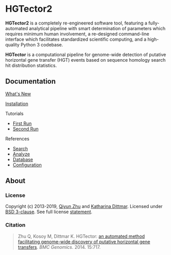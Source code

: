 HGTector2
=========

**HGTector2** is a completely re-engineered software tool, featuring a fully-automated analytical pipeline with smart determination of parameters which requires minimum human involvement, a re-designed command-line interface which facilitates standardized scientific computing, and a high-quality Python 3 codebase.

**HGTector** is a computational pipeline for genome-wide detection of putative horizontal gene transfer (HGT) events based on sequence homology search hit distribution statistics.

## Documentation

[What's New](CHANGELOG)

[Installation](doc/install)

Tutorials
- [First Run](doc/1strun)
- [Second Run](doc/2ndrun)

References
- [Search](doc/search)
- [Analyze](doc/analyze)
- [Database](doc/database)
- [Configuration](doc/config)


## About

### License

Copyright (c) 2013-2019, [Qiyun Zhu](mailto:qiyunzhu@gmail.com) and [Katharina Dittmar](mailto:katharinad@gmail.com). Licensed under [BSD 3-clause](http://opensource.org/licenses/BSD-3-Clause). See full license [statement](LICENSE).

### Citation

> Zhu Q, Kosoy M, Dittmar K. HGTector: [an automated method facilitating genome-wide discovery of putative horizontal gene transfers](https://bmcgenomics.biomedcentral.com/articles/10.1186/1471-2164-15-717). *BMC Genomics*. 2014. 15:717.





